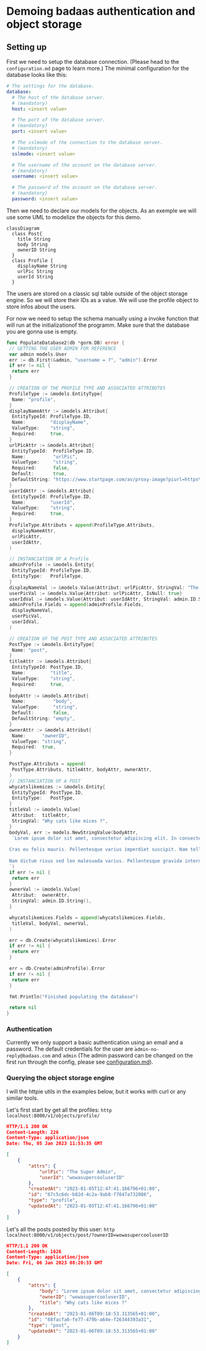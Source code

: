 # Demoing badaas authentication and object storage

## Setting up

First we need to setup the database connection. (Please head to the `configuration.md` page to learn more.)
The minimal configuration for the database looks like this:

```yml
# The settings for the database.
database:
  # The host of the database server. 
  # (mandatory)
  host: <insert value>

  # The port of the database server. 
  # (mandatory)
  port: <insert value>

  # The sslmode of the connection to the database server. 
  # (mandatory)
  sslmode: <insert value>

  # The username of the account on the database server. 
  # (mandatory)
  username: <insert value>

  # The password of the account on the database server.
  # (mandatory)
  password: <insert value>
```

Then we need to declare our models for the objects.
As an exemple we will use some UML to modelize the objects for this demo.

```mermaid
classDiagram
  class Post{
    title String
    body String
    ownerID String
  }
  class Profile {
    displayName String
    urlPic String
    userId String
  }
```

The users are stored on a classic sql table outside of the object storage engine.
So we will store their IDs as a value. We will use the profile object to store infos about the users.

For now we need to setup the schema manually using a invoke function that will run at the initializationof the programm.
Make sure that the database you are gonna use is empty.

```go
func PopulateDatabase2(db *gorm.DB) error {
 // GETTING THE USER ADMIN FOR REFERENCE
 var admin models.User
 err := db.First(&admin, "username = ?", "admin").Error
 if err != nil {
  return err
 }

 // CREATION OF THE PROFILE TYPE AND ASSOCIATED ATTRIBUTES
 ProfileType := &models.EntityType{
  Name: "profile",
 }
 displayNameAttr := &models.Attribut{
  EntityTypeId: ProfileType.ID,
  Name:         "displayName",
  ValueType:    "string",
  Required:     true,
 }
 urlPicAttr := &models.Attribut{
  EntityTypeId:  ProfileType.ID,
  Name:          "urlPic",
  ValueType:     "string",
  Required:      false,
  Default:       true,
  DefaultString: "https://www.startpage.com/av/proxy-image?piurl=https%3A%2F%2Fimg.favpng.com%2F17%2F19%2F1%2Fbusiness-google-account-organization-service-png-favpng-sUuKmS4aDNRzxDKx8kJciXdFp.jpg&sp=1672915826Tc106d9b5cab08d9d380ce6fdc9564b199a49e494a069e1923c21aa202ba3ed73",
 }
 userIdAttr := &models.Attribut{
  EntityTypeId: ProfileType.ID,
  Name:         "userId",
  ValueType:    "string",
  Required:     true,
 }
 ProfileType.Attributs = append(ProfileType.Attributs,
  displayNameAttr,
  urlPicAttr,
  userIdAttr,
 )

 // INSTANCIATION OF A Profile
 adminProfile := &models.Entity{
  EntityTypeId: ProfileType.ID,
  EntityType:   ProfileType,
 }
 displayNameVal := &models.Value{Attribut: urlPicAttr, StringVal: "The Super Admin"}
 userPicVal := &models.Value{Attribut: urlPicAttr, IsNull: true}
 userIdVal := &models.Value{Attribut: userIdAttr, StringVal: admin.ID.String()}
 adminProfile.Fields = append(adminProfile.Fields,
  displayNameVal,
  userPicVal,
  userIdVal,
 )

 // CREATION OF THE POST TYPE AND ASSOCIATED ATTRIBUTES
 PostType := &models.EntityType{
  Name: "post",
 }
 titleAttr := &models.Attribut{
  EntityTypeId: PostType.ID,
  Name:         "title",
  ValueType:    "string",
  Required:     true,
 }
 bodyAttr := &models.Attribut{
  Name:          "body",
  ValueType:     "string",
  Default:       false,
  DefaultString: "empty",
 }
 ownerAttr := &models.Attribut{
  Name:      "ownerID",
  ValueType: "string",
  Required:  true,
 }

 PostType.Attributs = append(
  PostType.Attributs, titleAttr, bodyAttr, ownerAttr,
 )
 // INSTANCIATION OF A POST
 whycatslikemices := &models.Entity{
  EntityTypeId: PostType.ID,
  EntityType:   PostType,
 }
 titleVal := &models.Value{
  Attribut:  titleAttr,
  StringVal: "Why cats like mices ?",
 }
 bodyVal, err := models.NewStringValue(bodyAttr,
  `Lorem ipsum dolor sit amet, consectetur adipiscing elit. In consectetur, ex at hendrerit lobortis, tellus lorem blandit eros, vel ornare odio lorem eget nisi. In erat mi, pharetra ut lacinia at, facilisis vitae nunc. Fusce rhoncus id justo vitae gravida. In nisi mi, rutrum et arcu ac, gravida venenatis arcu. Nulla leo metus, molestie eu sagittis non, ultricies eu ex. Fusce a lorem eu urna porttitor molestie. Aliquam nec sapien quam. Suspendisse aliquet elementum arcu vitae interdum. Maecenas nec turpis et nulla volutpat accumsan. Pellentesque non ullamcorper leo, eu fringilla odio.
 
 Cras eu felis mauris. Pellentesque varius imperdiet suscipit. Nam tellus odio, faucibus at mattis quis, cursus at tortor. Curabitur vitae mi eu lorem feugiat pretium sed sit amet purus. Proin efficitur, magna eu malesuada fermentum, tortor tortor maximus neque, vel mattis tortor orci a ligula. Nunc nec justo ipsum. Sed fermentum, nisl eget efficitur accumsan, augue nisl sollicitudin massa, vel suscipit enim turpis nec nisi.
 
 Nam dictum risus sed leo malesuada varius. Pellentesque gravida interdum risus id vulputate. Mauris feugiat vulputate leo ut euismod. Fusce auctor at lacus eget sollicitudin. Suspendisse potenti. Aliquam dui felis, mollis quis porta a, sodales in ligula. In ac elit ornare, facilisis ex eget, tincidunt orci. Nullam eu mattis turpis, non finibus dolor.
 `)
 if err != nil {
  return err
 }
 ownerVal := &models.Value{
  Attribut:  ownerAttr,
  StringVal: admin.ID.String(),
 }

 whycatslikemices.Fields = append(whycatslikemices.Fields,
  titleVal, bodyVal, ownerVal,
 )

 err = db.Create(whycatslikemices).Error
 if err != nil {
  return err
 }

 err = db.Create(adminProfile).Error
 if err != nil {
  return err
 }

 fmt.Println("Finished populating the database")

 return nil
}
```

### Authentication

Currently we only support a basic authentication using an email and a password.
The default credentials for the user are ̀`admin-no-reply@badaas.com` and `admin` (The admin password can be changed on the first run through the config, please see [configuration.md](configuration.md)).

### Querying the object storage engine

I will the httpie utils in the examples below, but it works with curl or any similar tools.

Let's first start by get all the profiles: `http  localhost:8000/v1/objects/profile/`


```json
HTTP/1.1 200 OK
Content-Length: 226
Content-Type: application/json
Date: Thu, 05 Jan 2023 11:53:35 GMT

[
    {
        "attrs": {
            "urlPic": "The Super Admin",
            "userId": "wowasupercooluserID"
        },
        "createdAt": "2023-01-05T12:47:41.166796+01:00",
        "id": "67c5c6dc-b82d-4c2a-9ab8-f7847a732086",
        "type": "profile",
        "updatedAt": "2023-01-05T12:47:41.166796+01:00"
    }
]
```

Let's  all the posts posted by this user: `http localhost:8000/v1/objects/post/?ownerID=wowasupercooluserID`


```json
HTTP/1.1 200 OK
Content-Length: 1626
Content-Type: application/json
Date: Fri, 06 Jan 2023 08:20:33 GMT

[
    {
        "attrs": {
            "body": "Lorem ipsum dolor sit amet, consectetur adipiscing elit. In consectetur, ex at hendrerit lobortis, tellus lorem blandit eros, vel ornare odio lorem eget nisi. In erat mi, pharetra ut lacinia at, facilisis vitae nunc. Fusce rhoncus id justo vitae gravida. In nisi mi, rutrum et arcu ac, gravida venenatis arcu. Nulla leo metus, molestie eu sagittis non, ultricies eu ex. Fusce a lorem eu urna porttitor molestie. Aliquam nec sapien quam. Suspendisse aliquet elementum arcu vitae interdum. Maecenas nec turpis et nulla volutpat accumsan. Pellentesque non ullamcorper leo, eu fringilla odio.\n\t\n\tCras eu felis mauris. Pellentesque varius imperdiet suscipit. Nam tellus odio, faucibus at mattis quis, cursus at tortor. Curabitur vitae mi eu lorem feugiat pretium sed sit amet purus. Proin efficitur, magna eu malesuada fermentum, tortor tortor maximus neque, vel mattis tortor orci a ligula. Nunc nec justo ipsum. Sed fermentum, nisl eget efficitur accumsan, augue nisl sollicitudin massa, vel suscipit enim turpis nec nisi.\n\t\n\tNam dictum risus sed leo malesuada varius. Pellentesque gravida interdum risus id vulputate. Mauris feugiat vulputate leo ut euismod. Fusce auctor at lacus eget sollicitudin. Suspendisse potenti. Aliquam dui felis, mollis quis porta a, sodales in ligula. In ac elit ornare, facilisis ex eget, tincidunt orci. Nullam eu mattis turpis, non finibus dolor.\n\t",
            "ownerID": "wowasupercooluserID",
            "title": "Why cats like mices ?"
        },
        "createdAt": "2023-01-06T09:18:53.313565+01:00",
        "id": "68facfa6-fe77-479b-a64e-f26344393a31",
        "type": "post",
        "updatedAt": "2023-01-06T09:18:53.313565+01:00"
    }
]
```

